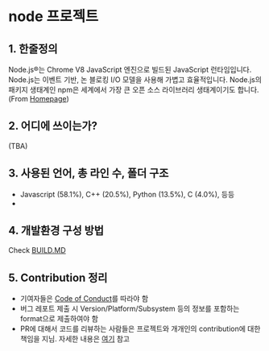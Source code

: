 # node 프로젝트

## 1. 한줄정의
Node.js®는 Chrome V8 JavaScript 엔진으로 빌드된 JavaScript 런타임입니다. Node.js는 이벤트 기반, 논 블로킹 I/O 모델을 사용해 가볍고 효율적입니다. Node.js의 패키지 생태계인 npm은 세계에서 가장 큰 오픈 소스 라이브러리 생태계이기도 합니다. (From [Homepage](https://nodejs.org/ko/))

## 2. 어디에 쓰이는가?
(TBA)

## 3. 사용된 언어, 총 라인 수, 폴더 구조
- Javascript (58.1%), C++ (20.5%), Python (13.5%), C (4.0%), 등등
- 


## 4. 개발환경 구성 방법
Check [BUILD.MD](https://github.com/nodejs/node/blob/master/BUILDING.md)

## 5. Contribution 정리
- 기여자들은 [Code of Conduct](https://github.com/nodejs/admin/blob/master/CODE_OF_CONDUCT.md)를 따라야 함
- 버그 레포트 제출 시 Version/Platform/Subsystem 등의 정보를 포함하는 format으로 제출하여야 함
- PR에 대해서 코드를 리뷰하는 사람들은 프로젝트와 개개인의 contribution에 대한 책임을 지님. 자세한 내용은 [여기](https://github.com/nodejs/node/blob/master/doc/guides/contributing/pull-requests.md) 참고
